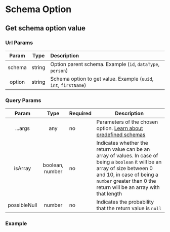 # Schema Option

## Get schema option value

<ApiRoute method="GET" url="api/:schema/:option" />

### Url Params

| Param  |  Type  | Description                                                      |
| :----: | :----: | :--------------------------------------------------------------- |
| schema | string | Option parent schema. Example (`id`, `dataType`, `person`)       |
| option | string | Schema option to get value. Example (`uuid`, `int`, `firstName`) |

### Query Params

|    Param    |      Type       | Required | Description                                                                                                                                                                                                                      |
| :---------: | :-------------: | :------- | -------------------------------------------------------------------------------------------------------------------------------------------------------------------------------------------------------------------------------- |
|   ...args   |       any       | no       | Parameters of the chosen option. [Learn about predefined schemas](../category/schemas)                                                                                                                                           |
|   isArray   | boolean, number | no       | Indicates whether the return value can be an array of values. In case of being a `boolean` it will be an array of size between 0 and 10, in case of being a `number` greater than 0 the return will be an array with that length |
| possibleNull |     number      | no       | Indicates the probability that the return value is `null`                                                                                                                                                                        |

### Example

<ApiRouteExample
url="api/id/uuid"
method="GET"
code="'b2ab3884-366c-4d6e-81f2-8ba35ff38e00'"
/>

<ApiRouteExample url="api/dataType/int?min=5&max=10" method="GET" code={5} />
